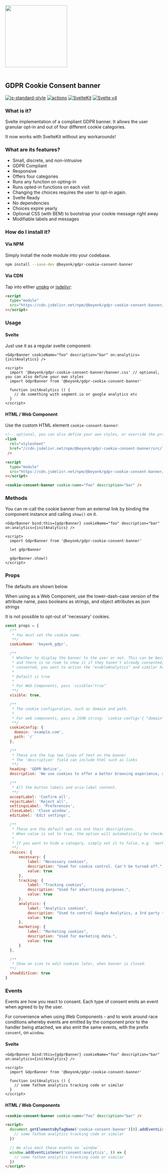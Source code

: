 <a href="https://beyonk.com">
  <br />
  <br />
  <img src="https://user-images.githubusercontent.com/218949/144224348-1b3a20d5-d68e-4a7a-b6ac-6946f19f4a86.png" width="198" />
  <br />
  <br />
</a>

## GDPR Cookie Consent banner

[![js-standard-style](https://img.shields.io/badge/code%20style-standard-brightgreen.svg)](http://standardjs.com) [![actions](https://github.com/beyonk-adventures/gdpr-cookie-consent-banner/actions/workflows/publish.yml/badge.svg)](https://github.com/beyonk-adventures/gdpr-cookie-consent-banner/actions/workflows/publish.yml) [![SvelteKit](https://img.shields.io/badge/svelte-kit-orange.svg)](https://kit.svelte.dev) [![Svelte v4](https://img.shields.io/badge/svelte-v4-blueviolet.svg)](https://svelte.dev)

### What is it?

Svelte implementation of a compliant GDPR banner. It allows the user granular opt-in and out of four different cookie categories.

It now works with SvelteKit without any workarounds!

### What are its features?

* Small, discrete, and non-intrusive
* GDPR Compliant
* Responsive
* Offers four categories
* Runs any function on opting-in
* Runs opted-in functions on each visit
* Changing the choices requires the user to opt-in again.
* Svelte Ready
* No dependencies
* Choices expire yearly
* Optional CSS (with BEM) to bootstrap your cookie message right away
* Modifiable labels and messages

### How do I install it?

#### Via NPM

Simply install the node module into your codebase.

```bash
npm install --save-dev @beyonk/gdpr-cookie-consent-banner
```

#### Via CDN

Tap into either [unpkg](https://unpkg.com) or [jsdelivr](https://jsdelivr.net):

```html
<script
  type="module"
  src="https://cdn.jsdelivr.net/npm/@beyonk/gdpr-cookie-consent-banner/dist/index.js"
></script>
```

### Usage

#### Svelte

Just use it as a regular svelte component:

```svelte
<GdprBanner cookieName="foo" description="bar" on:analytics={initAnalytics} />

<script>
  import '@beyonk/gdpr-cookie-consent-banner/banner.css' // optional, you can also define your own styles
  import GdprBanner from '@beyonk/gdpr-cookie-consent-banner'

  function initAnalytics () {
    // do something with segment.io or google analytics etc
  }
</script>
```

#### HTML / Web Component

Use the custom HTML element `cookie-consent-banner`:

```html
<!-- optional, you can also define your own styles, or override the provided ones -->
<link
  rel="stylesheet"
  href="//cdn.jsdelivr.net/npm/@beyonk/gdpr-cookie-consent-banner/src/lib/banner.css"
 />

<script
  type="module"
  src="https://cdn.jsdelivr.net/npm/@beyonk/gdpr-cookie-consent-banner/dist/index.js"
></script>

<cookie-consent-banner cookie-name="foo" description="bar" />
```

### Methods

You can re-call the cookie banner from an external link by binding the component instance and calling `show()` on it.

```svelte
<GdprBanner bind:this={gdprBanner} cookieName="foo" description="bar" on:analytics={initAnalytics} />

<script>
  import GdprBanner from '@beyonk/gdpr-cookie-consent-banner'

  let gdprBanner

  gdprBanner.show()
</script>
```

### Props

The defaults are shown below.

When using as a Web Component, use the lower-dash-case version of the attribute name, pass booleans as strings, and object attributes as json strings

It is not possible to opt-out of 'necessary' cookies.

```js
const props = {
  /**
   * You must set the cookie name.
   **/
  cookieName: 'beyonk_gdpr',

  /**
   * Whether to display the banner to the user or not. This can be because you're in an iframe
   * and there is no room to show it if they haven't already consented, but, if they have already
   * consented, you want to action the "enableAnalytics" and similar handlers if they *have*.
   *
   * Default is true
   * 
   * For Web Components, pass `visible="true"`
   **/
  visible: true,

  /**
   * The cookie configuration, such as domain and path.
   * 
   * For web components, pass a JSON string: `cookie-config='{ "domain": "example.com", "path": "/" }'`
   **/
  cookieConfig: {
    domain: 'example.com',
    path: '/'
  },

  /**
   * These are the top two lines of text on the banner
   * The 'description' field can include html such as links
   **/
  heading: 'GDPR Notice',
  description: 'We use cookies to offer a better browsing experience, analyze site traffic, personalize content, and serve targeted advertisements. Please review our <a href="/privacy-policy">privacy policy page</a>. By clicking accept, you consent to our privacy policy & use of cookies.',

  /**
   * All the button labels and aria-label content.
   **/
  acceptLabel: 'Confirm all',
  rejectLabel: 'Reject all',
  settingsLabel: 'Preferences',
  closeLabel: 'Close window',
  editLabel: 'Edit settings',

  /**
   * These are the default opt-ins and their descriptions.
   * When value is set to true, the option will automatically be checked on load.
   *
   * If you want to hide a category, simply set it to false, e.g. 'marketing: false'
   **/
  choices: {
      necessary: {
          label: "Necessary cookies",
          description: "Used for cookie control. Can't be turned off.",
          value: true
      },
      tracking: {
          label: "Tracking cookies",
          description: "Used for advertising purposes.",
          value: true
      },
      analytics: {
          label: "Analytics cookies",
          description: "Used to control Google Analytics, a 3rd party tool offered by Google to track user behavior.",
          value: true
      },
      marketing: {
          label: "Marketing cookies",
          description: "Used for marketing data.",
          value: true
      }
  },

  /**
   * Show an icon to edit cookies later, when banner is closed.
  **/
  showEditIcon: true
}
```

### Events

Events are how you react to consent. Each type of consent emits an event when agreed to by the user.

For convenience when using Web Components - and to work around race conditions whereby events are emitted by the component prior to the handler being attached, we also emit the same events, with the prefix `consent`, on `window`.

#### Svelte

```svelte
<GdprBanner bind:this={gdprBanner} cookieName="foo" description="bar" on:analytics={initAnalytics} />

<script>
  import GdprBanner from '@beyonk/gdpr-cookie-consent-banner'

  function initAnalytics () {
    // some fathom analytics tracking code or similar
  }
</script>
```
#### HTML / Web Components

```html
<cookie-consent-banner cookie-name="foo" description="bar" />

<script>
  document.getElementsByTagName('cookie-consent-banner')[0].addEventListener('analytics', () => {
    // some fathom analytics tracking code or similar
  })

  // We also emit these events on `window`
  window.addEventListener('consent:analytics', () => {
    // some fathom analytics tracking code or similar
  })
</script>
```
